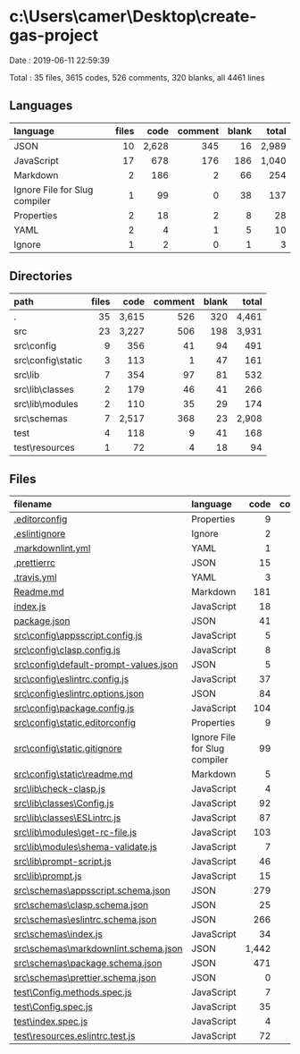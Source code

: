 # c:\Users\camer\Desktop\create-gas-project

Date : 2019-06-11 22:59:39

Total : 35 files,  3615 codes, 526 comments, 320 blanks, all 4461 lines

## Languages
| language | files | code | comment | blank | total |
| :--- | ---: | ---: | ---: | ---: | ---: |
| JSON | 10 | 2,628 | 345 | 16 | 2,989 |
| JavaScript | 17 | 678 | 176 | 186 | 1,040 |
| Markdown | 2 | 186 | 2 | 66 | 254 |
| Ignore File for Slug compiler | 1 | 99 | 0 | 38 | 137 |
| Properties | 2 | 18 | 2 | 8 | 28 |
| YAML | 2 | 4 | 1 | 5 | 10 |
| Ignore | 1 | 2 | 0 | 1 | 3 |

## Directories
| path | files | code | comment | blank | total |
| :--- | ---: | ---: | ---: | ---: | ---: |
| . | 35 | 3,615 | 526 | 320 | 4,461 |
| src | 23 | 3,227 | 506 | 198 | 3,931 |
| src\config | 9 | 356 | 41 | 94 | 491 |
| src\config\static | 3 | 113 | 1 | 47 | 161 |
| src\lib | 7 | 354 | 97 | 81 | 532 |
| src\lib\classes | 2 | 179 | 46 | 41 | 266 |
| src\lib\modules | 2 | 110 | 35 | 29 | 174 |
| src\schemas | 7 | 2,517 | 368 | 23 | 2,908 |
| test | 4 | 118 | 9 | 41 | 168 |
| test\resources | 1 | 72 | 4 | 18 | 94 |

## Files
| filename | language | code | comment | blank | total |
| :--- | :--- | ---: | ---: | ---: | ---: |
| [.editorconfig](file:///c%3A/Users/camer/Desktop/create-gas-project/.editorconfig) | Properties | 9 | 1 | 4 | 14 |
| [.eslintignore](file:///c%3A/Users/camer/Desktop/create-gas-project/.eslintignore) | Ignore | 2 | 0 | 1 | 3 |
| [.markdownlint.yml](file:///c%3A/Users/camer/Desktop/create-gas-project/.markdownlint.yml) | YAML | 1 | 1 | 2 | 4 |
| [.prettierrc](file:///c%3A/Users/camer/Desktop/create-gas-project/.prettierrc) | JSON | 15 | 0 | 1 | 16 |
| [.travis.yml](file:///c%3A/Users/camer/Desktop/create-gas-project/.travis.yml) | YAML | 3 | 0 | 3 | 6 |
| [Readme.md](file:///c%3A/Users/camer/Desktop/create-gas-project/Readme.md) | Markdown | 181 | 2 | 61 | 244 |
| [index.js](file:///c%3A/Users/camer/Desktop/create-gas-project/index.js) | JavaScript | 18 | 7 | 8 | 33 |
| [package.json](file:///c%3A/Users/camer/Desktop/create-gas-project/package.json) | JSON | 41 | 0 | 1 | 42 |
| [src\config\appsscript.config.js](file:///c%3A/Users/camer/Desktop/create-gas-project/src/config/appsscript.config.js) | JavaScript | 5 | 13 | 2 | 20 |
| [src\config\clasp.config.js](file:///c%3A/Users/camer/Desktop/create-gas-project/src/config/clasp.config.js) | JavaScript | 8 | 0 | 2 | 10 |
| [src\config\default-prompt-values.json](file:///c%3A/Users/camer/Desktop/create-gas-project/src/config/default-prompt-values.json) | JSON | 5 | 0 | 1 | 6 |
| [src\config\eslintrc.config.js](file:///c%3A/Users/camer/Desktop/create-gas-project/src/config/eslintrc.config.js) | JavaScript | 37 | 22 | 18 | 77 |
| [src\config\eslintrc.options.json](file:///c%3A/Users/camer/Desktop/create-gas-project/src/config/eslintrc.options.json) | JSON | 84 | 0 | 3 | 87 |
| [src\config\package.config.js](file:///c%3A/Users/camer/Desktop/create-gas-project/src/config/package.config.js) | JavaScript | 104 | 5 | 21 | 130 |
| [src\config\static\.editorconfig](file:///c%3A/Users/camer/Desktop/create-gas-project/src/config/static/.editorconfig) | Properties | 9 | 1 | 4 | 14 |
| [src\config\static\.gitignore](file:///c%3A/Users/camer/Desktop/create-gas-project/src/config/static/.gitignore) | Ignore File for Slug compiler | 99 | 0 | 38 | 137 |
| [src\config\static\readme.md](file:///c%3A/Users/camer/Desktop/create-gas-project/src/config/static/readme.md) | Markdown | 5 | 0 | 5 | 10 |
| [src\lib\check-clasp.js](file:///c%3A/Users/camer/Desktop/create-gas-project/src/lib/check-clasp.js) | JavaScript | 4 | 1 | 1 | 6 |
| [src\lib\classes\Config.js](file:///c%3A/Users/camer/Desktop/create-gas-project/src/lib/classes/Config.js) | JavaScript | 92 | 19 | 22 | 133 |
| [src\lib\classes\ESLintrc.js](file:///c%3A/Users/camer/Desktop/create-gas-project/src/lib/classes/ESLintrc.js) | JavaScript | 87 | 27 | 19 | 133 |
| [src\lib\modules\get-rc-file.js](file:///c%3A/Users/camer/Desktop/create-gas-project/src/lib/modules/get-rc-file.js) | JavaScript | 103 | 27 | 25 | 155 |
| [src\lib\modules\shema-validate.js](file:///c%3A/Users/camer/Desktop/create-gas-project/src/lib/modules/shema-validate.js) | JavaScript | 7 | 8 | 4 | 19 |
| [src\lib\prompt-script.js](file:///c%3A/Users/camer/Desktop/create-gas-project/src/lib/prompt-script.js) | JavaScript | 46 | 9 | 3 | 58 |
| [src\lib\prompt.js](file:///c%3A/Users/camer/Desktop/create-gas-project/src/lib/prompt.js) | JavaScript | 15 | 6 | 7 | 28 |
| [src\schemas\appsscript.schema.json](file:///c%3A/Users/camer/Desktop/create-gas-project/src/schemas/appsscript.schema.json) | JSON | 279 | 0 | 2 | 281 |
| [src\schemas\clasp.schema.json](file:///c%3A/Users/camer/Desktop/create-gas-project/src/schemas/clasp.schema.json) | JSON | 25 | 0 | 1 | 26 |
| [src\schemas\eslintrc.schema.json](file:///c%3A/Users/camer/Desktop/create-gas-project/src/schemas/eslintrc.schema.json) | JSON | 266 | 345 | 2 | 613 |
| [src\schemas\index.js](file:///c%3A/Users/camer/Desktop/create-gas-project/src/schemas/index.js) | JavaScript | 34 | 23 | 13 | 70 |
| [src\schemas\markdownlint.schema.json](file:///c%3A/Users/camer/Desktop/create-gas-project/src/schemas/markdownlint.schema.json) | JSON | 1,442 | 0 | 1 | 1,443 |
| [src\schemas\package.schema.json](file:///c%3A/Users/camer/Desktop/create-gas-project/src/schemas/package.schema.json) | JSON | 471 | 0 | 3 | 474 |
| [src\schemas\prettier.schema.json](file:///c%3A/Users/camer/Desktop/create-gas-project/src/schemas/prettier.schema.json) | JSON | 0 | 0 | 1 | 1 |
| [test\Config.methods.spec.js](file:///c%3A/Users/camer/Desktop/create-gas-project/test/Config.methods.spec.js) | JavaScript | 7 | 0 | 4 | 11 |
| [test\Config.spec.js](file:///c%3A/Users/camer/Desktop/create-gas-project/test/Config.spec.js) | JavaScript | 35 | 5 | 18 | 58 |
| [test\index.spec.js](file:///c%3A/Users/camer/Desktop/create-gas-project/test/index.spec.js) | JavaScript | 4 | 0 | 1 | 5 |
| [test\resources\.eslintrc.test.js](file:///c%3A/Users/camer/Desktop/create-gas-project/test/resources/.eslintrc.test.js) | JavaScript | 72 | 4 | 18 | 94 |